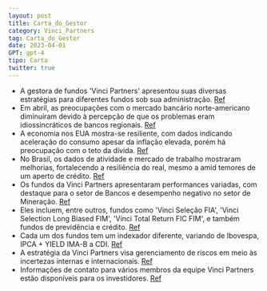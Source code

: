 ```yaml
---
layout: post
title: Carta_do_Gestor
category: Vinci_Partners
tag: Carta_do_Gestor
date: 2023-04-01
GPT: gpt-4
tipo: Carta
twitter: true
---
```


- A gestora de fundos 'Vinci Partners' apresentou suas diversas estratégias para diferentes fundos sob sua administração.
<a href="#" onclick="search_on_pdf('política monetária.     vincipartners.com |  /vincipartners Ações Estratégia Long Only Em ')">Ref</a>
- Em abril, as preocupações com o mercado bancário norte-americano diminuíram devido à percepção de que os problemas eram idiossincráticos de bancos regionais.
<a href="#" onclick="search_on_pdf('Durante o mês de abril, as preocupações com o mercado bancário norte-americano foram diminuindo, à ')">Ref</a>
- A economia nos EUA mostra-se resiliente, com dados indicando aceleração do consumo apesar da inflação elevada, porém há preocupação com o teto da dívida.
<a href="#" onclick="search_on_pdf('caso por ora.  Nos Estados Unidos, os dados de atividade continuam indicando uma economia bastant')">Ref</a>
- No Brasil, os dados de atividade e mercado de trabalho mostraram melhorias, fortalecendo a resiliência do real, mesmo a amid temores de um aperto de crédito.
<a href="#" onclick="search_on_pdf('caso por ora.  Nos Estados Unidos, os dados de atividade continuam indicando uma economia bastant')">Ref</a>
- Os fundos da Vinci Partners apresentaram performances variadas, com destaque para o setor de Bancos e desempenho negativo no setor de Mineração.
<a href="#" onclick="search_on_pdf('Dentre as posições que performaram positivamente no portfólio, podemos destacar os setores de Logís')">Ref</a>
- Eles incluem, entre outros, fundos como 'Vinci Seleção FIA', 'Vinci Selection Long Biased FIM', 'Vinci Total Return FIC FIM', e também fundos de previdência e crédito.
<a href="#" onclick="search_on_pdf('IbovespaVinci Fatorial Dinâmico FIAIbovespaVinci Mosaico FIA*IbovespaVinci Seleção FIA-Vinci ')">Ref</a>
- Cada um dos fundos tem um indexador diferente, variando de Ibovespa, IPCA + YIELD IMA-B a CDI.
<a href="#" onclick="search_on_pdf('bem diversificado, sendo uma combinação de cotas seniores de FIDC indexadas ao CDI e operações de d')">Ref</a>
- A estratégia da Vinci Partners visa gerenciamento de riscos em meio às incertezas internas e internacionais.
<a href="#" onclick="search_on_pdf('política monetária.     vincipartners.com |  /vincipartners Ações Estratégia Long Only Em ')">Ref</a>
- Informações de contato para vários membros da equipe Vinci Partners estão disponíveis para os investidores.
<a href="#" onclick="search_on_pdf('de seu usuário. Antes de tomar qualquer decisão acerca de seus investimentos, a Vinci recomenda ao i')">Ref</a>
